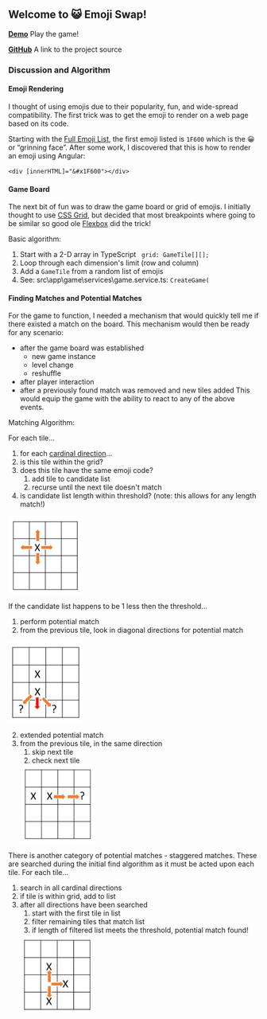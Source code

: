 
## Welcome to 😺 Emoji Swap!

**[Demo](demo-0.2.0/)** Play the game!

**[GitHub](https://github.com/daveteply/emoji-swap)** A link to the project source

### Discussion and Algorithm

#### Emoji Rendering

I thought of using emojis due to their popularity, fun, and wide-spread compatibility. The first trick was to get the emoji to render on a web page based on its code.

Starting with the [Full Emoji List](https://unicode.org/emoji/charts/full-emoji-list.html), the first emoji listed is `1F600` which is the 😀 or “grinning face”. After some work, I discovered that this is how to render an emoji using Angular:

```
<div [innerHTML]="&#x1F600"></div>
```

#### Game Board

The next bit of fun was to draw the game board or grid of emojis. I initially thought to use [CSS Grid](https://developer.mozilla.org/en-US/docs/Web/CSS/CSS_Grid_Layout), but decided that most breakpoints where going to be similar so good ole [Flexbox](https://developer.mozilla.org/en-US/docs/Web/CSS/CSS_Flexible_Box_Layout/Basic_Concepts_of_Flexbox) did the trick!

Basic algorithm:

1. Start with a 2-D array in TypeScript ` grid: GameTile[][];`
2. Loop through each dimension's limit (row and column)
3. Add a `GameTile` from a random list of emojis
4. See: src\app\game\services\game.service.ts: `CreateGame(`

#### Finding Matches and Potential Matches

For the game to function, I needed a mechanism that would quickly tell me if there existed a match on the board.  This mechanism would then be ready for any scenario:
- after the game board was established
  - new game instance
  - level change
  - reshuffle
- after player interaction
- after a previously found match was removed and new tiles added
This would equip the game with the ability to react to any of the above events.

Matching Algorithm:

For each tile...
1. for each [cardinal direction](https://en.wikipedia.org/wiki/Cardinal_direction)...
  1. is this tile within the grid? 
  2. does this tile have the same emoji code?
     1. add tile to candidate list
     1. recurse until the next tile doesn't match
  3. is candidate list length within threshold? (note: this allows for any length match!)
  <img src="images/find-matches.png" alt="find matches diagram" width="150px" />
  
If the candidate list happens to be 1 less then the threshold...
1. perform potential match
  1. from the previous tile, look in diagonal directions for potential match
  <img src="images/potential.png" alt="find potential matches diagram" width="150px" />
  
2. extended potential match
  1. from the previous tile, in the same direction
       1. skip next tile
       2. check next tile
       <img src="images/potential-extended.png" alt="find extended potential matches diagram" width="150px" />

There is another category of potential matches - staggered matches. These are searched during the initial find algorithm as it must be acted upon each tile.
For each tile...
1. search in all cardinal directions
2. if tile is within grid, add to list
3. after all directions have been searched
   1. start with the first tile in list
   2. filter remaining tiles that match list
   3. if length of filtered list meets the threshold, potential match found!
   <img src="images/potential-staggered.png" alt="find staggered potential matches diagram" width="150px" />

<!-- You can use the [editor on GitHub](https://github.com/daveteply/emoji-swap/edit/gh-pages/index.md) to maintain and preview the content for your website in Markdown files.

Whenever you commit to this repository, GitHub Pages will run [Jekyll](https://jekyllrb.com/) to rebuild the pages in your site, from the content in your Markdown files.

### Markdown

Markdown is a lightweight and easy-to-use syntax for styling your writing. It includes conventions for

```markdown
Syntax highlighted code block

# Header 1

## Header 2

### Header 3

- Bulleted
- List

1. Numbered
2. List

**Bold** and _Italic_ and `Code` text

[Link](url) and ![Image](src)
```

For more details see [GitHub Flavored Markdown](https://guides.github.com/features/mastering-markdown/).

### Jekyll Themes

Your Pages site will use the layout and styles from the Jekyll theme you have selected in your [repository settings](https://github.com/daveteply/emoji-swap/settings). The name of this theme is saved in the Jekyll `_config.yml` configuration file.

### Support or Contact

Having trouble with Pages? Check out our [documentation](https://docs.github.com/categories/github-pages-basics/) or [contact support](https://github.com/contact) and we’ll help you sort it out. -->
